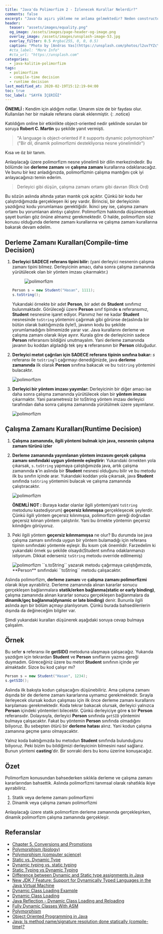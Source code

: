 ```yaml
---
title: "Java'da Polimorfizm 2 - İzlenecek Kurallar Nelerdir?"
comments: false
excerpt: "Java'da aşırı yükleme ne anlama gelmektedir? Neden constructor'larda overloading metotlara ihtiyaç duyarız ve overload yaparken uymamız gereken bir kural var mıdır gibi soruları cevaplamaya çalışacağız."
header:
  teaser: "assets/images/equality.png"
  og_image: /assets/images/page-header-og-image.png
  overlay_image: /assets/images/unsplash-image-53.jpg
  overlay_filter: 0.5 #rgba(255, 0, 0, 0.5)
  caption: "Photo by [Andras Vas](https://unsplash.com/photos/l2uv7YZcYDE) on Unsplash"
  #cta_label: "More Info"
  #cta_url: "https://unsplash.com"
categories:
  - java-kalitim-polimorfizm
tags:
  - polimorfizm
  - compile-time decision
  - runtime decision
last_modified_at: 2020-02-19T15:12:19-04:00
toc: true
toc_label: "SAYFA İÇERİĞİ"
---
```




**ÖNEMLİ :** Kendim için aldığım notlar. Umarım size de bir faydası olur. Kullanılan her bir makale referans olarak eklenmiştir.
{: .notice}

Katıldığım online bir etkinlikte object-oriented nedir şeklinde sorulan bir soruya **Robert C. Martin** şu şekilde yanıt vermişti.

> "A language is object-oriented if it supports dynamic polymorphism" ("Bir dil, dinamik polimorfizmi destekliyorsa nesne yönelimlidir")

Kısa ve öz bir tanım.

Anlaşılacağı üzere polimorfizm nesne yönelimli bir dilin merkezindedir. Bu bölümde ise **derleme zamanı** ve **çalışma zamanı** kurallarına odaklanacağız. Ve bunu bir kez anladığınızda, polimorfizmin çalışma mantığını çok iyi anlayacağınızı temin ederim.

> Derleyici gibi düşün, çalışma zamanı ortamı gibi davran (Rick Ord)

Bu sözün aslında altında yatan mantık çok açıktır. Çünkü bir kodu her çalıştırdığımızda gerçekleşen iki şey vardır. Birincisi, bir derleyicinin yazdığınız kodu yorumlaması gerektiğidir. İkinci şey ise, çalışma zamanı ortamı bu yorumlanan alıntıyı çalıştırır. Polimorfizm hakkında düşüneceksek şayet bunları göz önüne almamız gerekmektedir. O halde, polimorfizm söz konusu olduğunda derleme zamanı kurallarına ve çalışma zamanı kurallarına bakarak devam edelim.

## Derleme Zamanı Kuralları(Compile-time Decision)

1. **Derleyici SADECE referans tipini bilir:** (yani derleyici nesnenin çalışma zamanı tipini bilmez. Derleyicinin amacı, daha sonra çalışma zamanında yürütülecek olan bir yöntem imzası çıkarmaktır.)

    <figure style="width: 200px" class="align-center">
      <img src="{{ site.url }}{{ site.baseurl }}/assets/images/2020-06-29-Java-polimorfizm2/uml1.png" alt="polimorfizm">
      <figcaption></figcaption>
    </figure>

    ```java
    Person s = new Student("Hasan", 1111);
    s.toString();
    ```
    Yukarıdaki örnekte bir adet **Person**, bir adet de **Student** sınıfımız bulunmaktadır.  Görüleceği üzere **Person** sınıf tipinde **s** referansımız, **Student** nesnesine işaret ediyor. Planımız her ne kadar **Student** nesnesinde `toString` yöntemini çağırmak gibi görünse de(aslında bir bütün olarak baktığımızda öyle!), javanın kodu bu şekilde yorumlamadığını bilmemizde yarar var. Java kurallarını derleme ve çalışma zamanı olarak ikiye ayırır. Kurala göre de derleyicinin sadece **Person** referansını bildiğini unutmayalım. Yani derleme zamanında javanın bu koddan algıladığı tek şey **s** referansının bir **Person** olduğudur.

2. **Derleyici metot çağrıları için SADECE referans tipinin sınıfına bakar:** *s* referansı ile `toString`'i çağırmayı denediğinizde, java **derleme zamanında** ilk olarak **Person** sınıfına bakacak ve bu `toString` yöntemini bulacaktır.

    <img src="{{ site.url }}{{ site.baseurl }}/assets/images/2020-06-29-Java-polimorfizm2/uml2.png" alt="polimorfizm">

3. **Derleyici bir yöntem imzası yayımlar:** Derleyicinin bir diğer amacı ise daha sonra çalışma zamanında yürütülecek olan bir **yöntem imzası** çıkarmaktır. Yani parametresiz bir toString yöntem imzası derleyici tarafından daha sonra çalışma zamanında yürütülmek üzere yayımlanır.

    <img src="{{ site.url }}{{ site.baseurl }}/assets/images/2020-06-29-Java-polimorfizm2/uml3_0.png" alt="polimorfizm">

## Çalışma Zamanı Kuralları(Runtime Decision)

1. **Çalışma zamanında, ilgili yöntemi bulmak için java, nesnenin çalışma zamanı türünü izler**
2. **Derleme zamanında yayımlanan yöntem imzasını gerçek çalışma zamanı sınıfındaki uygun yöntemle eşleştirir:** Yukarıdaki örnekten yola çıkarsak, ``s.toString`` yapmaya çalıştığımızda java, artık çalışma zamanında **s**'in aslında bir **Student** nesnesi olduğunu bilir ve bu metodu ilk bu sınıfın içinde arar. Yukarıdaki koddan yola çıkarsak, java **Student** sınıfında ``toString`` yöntemini bulacak ve çalışma zamanında çalıştıracaktır.

    <img src="{{ site.url }}{{ site.baseurl }}/assets/images/2020-06-29-Java-polimorfizm2/uml4_0.png" alt="polimorfizm">

    **ÖNEMLİ NOT :** Buraya kadar olanlar ilgili yöntem(yani ``toString`` metodunu kastediyorum) **geçersiz kılınmışsa** gerçekleşecek şeylerdir. Çünkü ilgili yöntem geçersiz kılınmışsa, polimorfizm gereği doğrudan geçersiz kılınan yöntem çalıştırılır. Yani bu örnekte yöntemin geçersiz kılındığını görüyoruz.

3. Peki ilgili yöntem **geçersiz kılınmamışsa** ne olur? Bu durumda ise java çalışma zamanı sınıfında uygun bir yöntem bulamadığı için referans tipinin sınıfındaki yöntemle eşleşir. Bu kısım çok önemlidir. Farzedelim ki yukarıdaki örnek şu şekilde olsaydı(Student sınıfına odaklanmanızı istiyorum. Dikkat ederseniz ``toString`` metodu override edilmemiş)

    <img src="{{ site.url }}{{ site.baseurl }}/assets/images/2020-06-29-Java-polimorfizm2/uml4.png" alt="polimorfizm">
    ``s.toString`` yazarak metodu çağırmaya çalıştığımızda, **Person** sınıfındaki ``toString`` metodu çalışacaktır.


Aslında polimorfizm, **derleme zamanı** ve **çalışma zamanı polimorfizmi** olarak ikiye ayırabiliriz. Derleme zamanında alınan kararlar sonucu gerçekleşen bağlanmalara **statik/erken bağlanma(static or early binding)**, çalışma zamanında alınan kararlar sonucu gerçekleşen bağlanmalara da **dinamik/geç bağlanma(dynamic or late binding)** denir. Bununla ilgili aslında ayrı bir bölüm açmayı planlıyorum. Çünkü burada bahsedilenlerin dışında da değineceğim bilgiler var.

Şimdi yukarıdaki kuralları düşünerek aşağıdaki soruya cevap bulmaya çalışalım.

## Örnek

Bu sefer **s** referansı ile **getSID()** metoduna ulaşmaya çalışacağız. Yukarıda yazdığım için tekrardan **Student** ve **Person** sınıflarını yazma gereği duymadım. Göreceğiniz üzere bu metot **Student** sınıfının içinde yer almaktadır. Sizce bu kod çalışır mı?

```java
Person s = new Student("Hasan", 1234);
s.getSID();
```

Aslında ilk bakışta kodun çalışacağını düşünebiliriz. Ama çalışma zamanı dışında bir de derleme zamanı kararlarına uymamız gerekmektedir. Sırayla ilerleyecek olursak kodun çalışması için ilk önce derleme zamanı kurallarını karşılaması gerekmektedir. Koda tekrar bakacak olursak, derleyici yalnızca **Person** içindeki yöntemleri bilecektir. Çünkü derleyiciye göre **s** bir **Person** referansıdır. Dolayısıyla, derleyici **Person** sınıfında ``getSID`` yöntemini bulmaya çalışacaktır. Fakat bu yöntemin **Person** sınıfında olmadığını biliyoruz. Bu sebepten ötürü bir **derleme hatası** alırız. Yani kodun çalışma zamanına geçme şansı olmayacaktır.

Yalnız koda baktığımızda bu metodun **Student** sınıfında bulunduğunu biliyoruz. Peki bizim bu bildiğimizi derleyicinin bilmesini nasıl sağlarız. Bunun yöntemi **casting**'dir. Bir sonraki ders bu konu üzerine konuşacağız.

## Özet
Polimorfizm konusundan bahsederken sıklıkla derleme ve çalışma zamanı kararlarından bahsettik. Aslında polimorfizmi tanımsal olarak rahatlıkla ikiye ayırabiliriz.

1. Statik veya derleme zamanı polimorfizmi
2. Dinamik veya çalışma zamanı polimorfizmi

Anlaşılacağı üzere statik polimorfizm derleme zamanında gerçekleşirken, dinamik polimorfizm çalışma zamanında gerçekleşir.

## Referanslar
* [Chapter 5. Conversions and Promotions](https://docs.oracle.com/javase/specs/jls/se7/html/jls-5.html)
* [Polymorphism (biology)](https://en.wikipedia.org/wiki/Polymorphism_(biology))
* [Polymorphism (computer science)](https://en.wikipedia.org/wiki/Polymorphism_(computer_science))
* [Static vs. Dynamic Type](https://inst.eecs.berkeley.edu/~cs61bl/su15/materials/guides/static-dynamic.pdf)
* [Dynamic typing vs. static typing](https://docs.oracle.com/cd/E57471_01/bigData.100/extensions_bdd/src/cext_transform_typing.html#:~:text=First%2C%20dynamically%2Dtyped%20languages%20perform,type%20checking%20at%20compile%20time.&text=If%20a%20script%20written%20in,the%20errors%20have%20been%20fixed.)
* [Static Typing vs Dynamic Typing](https://www.coderscampus.com/static-typing-vs-dynamic-typing/)
* [Difference between Dynamic and Static type assignments in Java](https://stackoverflow.com/questions/20504714/difference-between-dynamic-and-static-type-assignments-in-java/20505326)
* [New JDK 7 Feature: Support for Dynamically Typed Languages in the Java Virtual Machine](https://www.oracle.com/technical-resources/articles/javase/dyntypelang.html)
* [Dynamic Class Loading Example](https://examples.javacodegeeks.com/core-java/dynamic-class-loading-example/)
* [Dynamic Class Loading](https://www.clear.rice.edu/comp310/JavaResources/dynamic_class_load.html)
* [Java Reflection - Dynamic Class Loading and Reloading](http://tutorials.jenkov.com/java-reflection/dynamic-class-loading-reloading.html)
* [Fully Dynamic Classes With ASM](https://dzone.com/articles/fully-dynamic-classes-with-asm)
* [Polymorphism](https://docs.oracle.com/javase/tutorial/java/IandI/polymorphism.html)
* [Object Oriented Programming in Java](https://www.coursera.org/learn/object-oriented-java?specialization=java-object-oriented)
* [Java: Is method name/signature resolution done statically (compile-time)?](https://stackoverflow.com/questions/9223938/java-is-method-name-signature-resolution-done-statically-compile-time)

